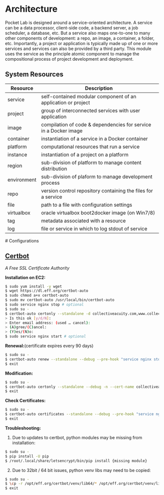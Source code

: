 # Architecture
Pocket Lab is designed around a service-oriented architecture. A service can be a data processor, client-side code, a backend server, a job scheduler, a database, etc. But a service also maps one-to-one to many other components of development: a repo, an image, a container, a folder, etc. Importantly, a project or application is typically made up of one or more services and services can also be provided by a third party. This module uses the service as the principle atomic component to manage the compositional process of project development and deployment.

## System Resources
<table>
<thead>
<tr><th>Resource   </th><th>Description                                                     </th></tr>
</thead>
<tbody>
<tr><td>service    </td><td>self-contained modular component of an application or project   </td></tr>
<tr><td>project    </td><td>group of interconnected services with user application          </td></tr>
<tr><td>image      </td><td>compilation of code & dependencies for service in a Docker image</td></tr>
<tr><td>container  </td><td>instantiation of a service in a Docker container                </td></tr>
<tr><td>platform   </td><td>computational resources that run a service                      </td></tr>
<tr><td>instance   </td><td>instantiation of a project on a platform                        </td></tr>
<tr><td>region     </td><td>sub-division of platform to manage content distribution         </td></tr>
<tr><td>environment</td><td>sub-division of plaform to manage development process           </td></tr>
<tr><td>repo       </td><td>version control repository containing the files for a service   </td></tr>
<tr><td>file       </td><td>path to a file with configuration settings                      </td></tr>
<tr><td>virtualbox </td><td>oracle virtualbox boot2docker image (on Win7/8)                 </td></tr>
<tr><td>tag        </td><td>metadata associated with a resource                             </td></tr>
<tr><td>log        </td><td>file or service in which to log stdout of service               </td></tr>
</tbody>
</table>
# Configurations

## [Certbot](https://letsencrypt.org/getting-started/)
_A Free SSL Certificate Authority_  
  

**Installation on EC2:**    
```bash
$ sudo yum install -y wget
$ wget https://dl.eff.org/certbot-auto
$ sudo chmod a+x certbot-auto
$ sudo mv certbot-auto /usr/local/bin/certbot-auto
$ sudo service nginx stop # optional
$ sudo su -
$ certbot-auto certonly --standalone -d collectiveacuity.com,www.collectiveacuity.com --debug
> Is this ok [y/d/N]:
> Enter email address: (used … cancel):
> (A)gree/(C)ancel:
> (Y)es/(N)o:
$ sudo service nginx start # optional
```

**Renewal:**(certificate expires every 90 days)
```bash
$ sudo su -
$ certbot-auto renew --standalone --debug --pre-hook "service nginx stop" --post-hook "service nginx start"
$ exit
```

**Modification:** 
```bash
$ sudo su -
$ certbot-auto certonly --standalone --debug -n --cert-name collectiveacuity.com -d collectiveacuity.com,www.collectiveacuity.com,api.collectiveacuity.com --pre-hook "service nginx stop" --post-hook "service nginx start"  --debug
$ exit

```

**Check Certificates:**  
```bash
$ sudo su -
$ certbot-auto certificates --standalone --debug --pre-hook "service nginx stop" --post-hook "service nginx start" 
$ exit
```

**Troubleshooting:**  
1. Due to updates to certbot, python modules may be missing from installation:
```bash
$ sudo su -
$ pip install -U pip
$ /root/.local/share/letsencrypt/bin/pip install {missing module}
```
2. Due to 32bit / 64 bit issues, python venv libs may need to be copied:
```bash
$ sudo su -
$ \cp -r /opt/eff.org/certbot/venv/lib64/* /opt/eff.org/certbot/venv/lib/
$ exit
```
